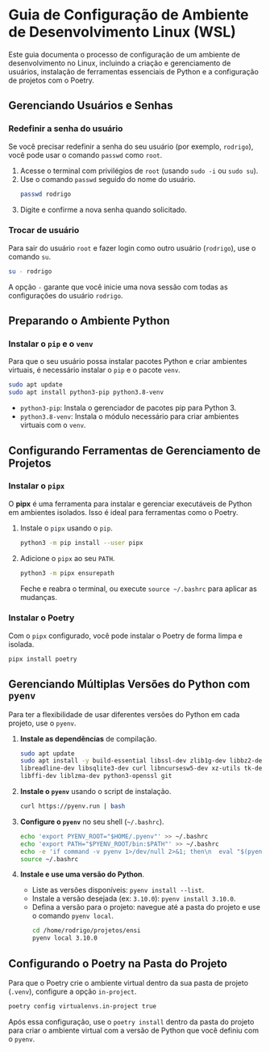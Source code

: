 # Guia de Configuração de Ambiente de Desenvolvimento Linux (WSL)

Este guia documenta o processo de configuração de um ambiente de desenvolvimento no Linux, incluindo a criação e gerenciamento de usuários, instalação de ferramentas essenciais de Python e a configuração de projetos com o Poetry.

## Gerenciando Usuários e Senhas

### Redefinir a senha do usuário

Se você precisar redefinir a senha do seu usuário (por exemplo, `rodrigo`), você pode usar o comando `passwd` como `root`.

1.  Acesse o terminal com privilégios de `root` (usando `sudo -i` ou `sudo su`).
2.  Use o comando `passwd` seguido do nome do usuário.
    ```bash
    passwd rodrigo
    ```
3.  Digite e confirme a nova senha quando solicitado.

### Trocar de usuário

Para sair do usuário `root` e fazer login como outro usuário (`rodrigo`), use o comando `su`.

```bash
su - rodrigo
```

A opção `-` garante que você inicie uma nova sessão com todas as configurações do usuário `rodrigo`.

## Preparando o Ambiente Python

### Instalar o `pip` e o `venv`

Para que o seu usuário possa instalar pacotes Python e criar ambientes virtuais, é necessário instalar o `pip` e o pacote `venv`.

```bash
sudo apt update
sudo apt install python3-pip python3.8-venv
```

  * `python3-pip`: Instala o gerenciador de pacotes pip para Python 3.
  * `python3.8-venv`: Instala o módulo necessário para criar ambientes virtuais com o `venv`.

## Configurando Ferramentas de Gerenciamento de Projetos

### Instalar o `pipx`

O **pipx** é uma ferramenta para instalar e gerenciar executáveis de Python em ambientes isolados. Isso é ideal para ferramentas como o Poetry.

1.  Instale o `pipx` usando o `pip`.
    ```bash
    python3 -m pip install --user pipx
    ```
2.  Adicione o `pipx` ao seu `PATH`.
    ```bash
    python3 -m pipx ensurepath
    ```
    Feche e reabra o terminal, ou execute `source ~/.bashrc` para aplicar as mudanças.

### Instalar o Poetry

Com o `pipx` configurado, você pode instalar o Poetry de forma limpa e isolada.

```bash
pipx install poetry
```

## Gerenciando Múltiplas Versões do Python com `pyenv`

Para ter a flexibilidade de usar diferentes versões do Python em cada projeto, use o `pyenv`.

1.  **Instale as dependências** de compilação.

    ```bash
    sudo apt update
    sudo apt install -y build-essential libssl-dev zlib1g-dev libbz2-dev \
    libreadline-dev libsqlite3-dev curl libncursesw5-dev xz-utils tk-dev \
    libffi-dev liblzma-dev python3-openssl git
    ```

2.  **Instale o `pyenv`** usando o script de instalação.

    ```bash
    curl https://pyenv.run | bash
    ```

3.  **Configure o `pyenv`** no seu shell (`~/.bashrc`).

    ```bash
    echo 'export PYENV_ROOT="$HOME/.pyenv"' >> ~/.bashrc
    echo 'export PATH="$PYENV_ROOT/bin:$PATH"' >> ~/.bashrc
    echo -e 'if command -v pyenv 1>/dev/null 2>&1; then\n  eval "$(pyenv init --path)"\nfi' >> ~/.bashrc
    source ~/.bashrc
    ```

4.  **Instale e use uma versão do Python**.

      * Liste as versões disponíveis: `pyenv install --list`.
      * Instale a versão desejada (ex: `3.10.0`): `pyenv install 3.10.0`.
      * Defina a versão para o projeto: navegue até a pasta do projeto e use o comando `pyenv local`.
        ```bash
        cd /home/rodrigo/projetos/ensi
        pyenv local 3.10.0
        ```

## Configurando o Poetry na Pasta do Projeto

Para que o Poetry crie o ambiente virtual dentro da sua pasta de projeto (`.venv`), configure a opção `in-project`.

```bash
poetry config virtualenvs.in-project true
```

Após essa configuração, use o `poetry install` dentro da pasta do projeto para criar o ambiente virtual com a versão de Python que você definiu com o `pyenv`.
